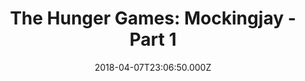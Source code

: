 ---
title: "The Hunger Games: Mockingjay - Part 1"
year: 2014
date: 2018-04-07T23:06:50.000Z
permalink: /almanac/movies/2018-04-08-the-hunger-games-mockingjay-part-1/index.html
rating: 3
tmdbid: 131631
---